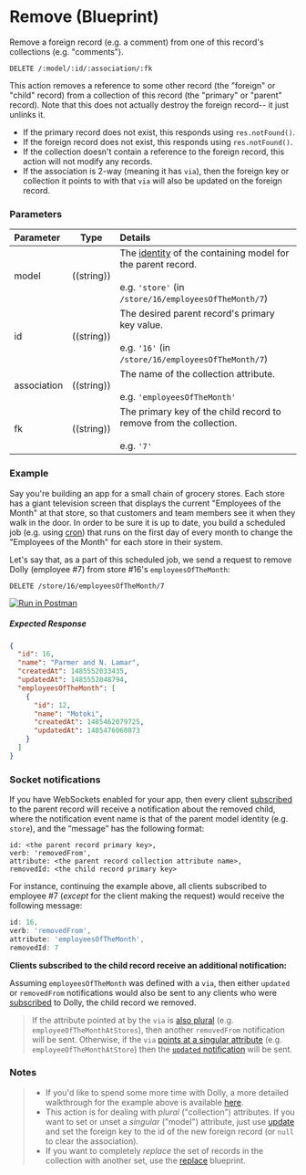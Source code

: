 # Remove (Blueprint)

Remove a foreign record (e.g. a comment) from one of this record's collections (e.g. "comments").

```usage
DELETE /:model/:id/:association/:fk
```

This action removes a reference to some other record (the "foreign" or "child" record) from a collection of this record (the "primary" or "parent" record).  Note that this does not actually destroy the foreign record-- it just unlinks it.

+ If the primary record does not exist, this responds using `res.notFound()`.
+ If the foreign record does not exist, this responds using `res.notFound()`.
+ If the collection doesn't contain a reference to the foreign record, this action will not modify any records.
+ If the association is 2-way (meaning it has `via`), then the foreign key or collection it points to with that `via` will also be updated on the foreign record.

### Parameters

 Parameter                          | Type                                    | Details
:---------------------------------- | --------------------------------------- |:---------------------------------
 model | ((string)) | The [identity](http://sailsjs.com/documentation/concepts/models-and-orm/model-settings#?identity) of the containing model for the parent record.<br/><br/>e.g. `'store'` (in `/store/16/employeesOfTheMonth/7`)
 id | ((string)) | The desired parent record's primary key value.<br/><br/>e.g. `'16'` (in `/store/16/employeesOfTheMonth/7`)
 association       | ((string))                              | The name of the collection attribute.<br/><br/>e.g. `'employeesOfTheMonth'`
 fk  | ((string))    | The primary key of the child record to remove from the collection.<br/><br/>e.g. `'7'`


### Example

Say you're building an app for a small chain of grocery stores.  Each store has a giant television screen that displays the current "Employees of the Month" at that store, so that customers and team members see it when they walk in the door.  In order to be sure it is up to date, you build a scheduled job (e.g. using [cron](https://en.wikipedia.org/wiki/Cron)) that runs on the first day of every month to change the "Employees of the Month" for each store in their system.

Let's say that, as a part of this scheduled job, we send a request to remove Dolly (employee #7) from store #16's `employeesOfTheMonth`:

```
DELETE /store/16/employeesOfTheMonth/7
```
[![Run in Postman](https://s3.amazonaws.com/postman-static/run-button.png)](https://www.getpostman.com/run-collection/96217d0d747e536e49a4)

##### Expected Response

```json
{
  "id": 16,
  "name": "Parmer and N. Lamar",
  "createdAt": 1485552033435,
  "updatedAt": 1485552048794,
  "employeesOfTheMonth": [
    {
      "id": 12,
      "name": "Motoki",
      "createdAt": 1485462079725,
      "updatedAt": 1485476060873
    }
  ]
}
```

### Socket notifications

If you have WebSockets enabled for your app, then every client [subscribed](http://sailsjs.com/documentation/reference/web-sockets/resourceful-pub-sub) to the parent record will receive a notification about the removed child, where the notification event name is that of the parent model identity (e.g. `store`), and the &ldquo;message&rdquo; has the following format:

```
id: <the parent record primary key>,
verb: 'removedFrom',
attribute: <the parent record collection attribute name>,
removedId: <the child record primary key>
```

For instance, continuing the example above, all clients subscribed to employee #7 (_except_ for the client making the request) would receive the following message:

```javascript
id: 16,
verb: 'removedFrom',
attribute: 'employeesOfTheMonth',
removedId: 7
```

**Clients subscribed to the child record receive an additional notification:**

Assuming `employeesOfTheMonth` was defined with a `via`, then either `updated` or `removedFrom` notifications would also be sent to any clients who were [subscribed](http://sailsjs.com/documentation/reference/web-sockets/resourceful-pub-sub) to Dolly, the child record we removed.

> If the attribute pointed at by the `via` is [also plural](http://sailsjs.com/documentation/concepts/models-and-orm/associations/many-to-many) (e.g. `employeeOfTheMonthAtStores`), then another `removedFrom` notification will be sent. Otherwise, if the `via` [points at a singular attribute](http://sailsjs.com/documentation/concepts/models-and-orm/associations/one-to-many) (e.g. `employeeOfTheMonthAtStore`) then the [`updated` notification](http://sailsjs.com/documentation/reference/blueprint-api/update#?socket-notifications) will be sent.


### Notes

> + If you'd like to spend some more time with Dolly, a more detailed walkthrough for the example above is available [here](https://gist.github.com/mikermcneil/e5a20b03be5aa4e0459b).
> + This action is for dealing with _plural_ ("collection") attributes.  If you want to set or unset a _singular_ ("model") attribute, just use [update](http://sailsjs.com/documentation/reference/blueprint-api/update) and set the foreign key to the id of the new foreign record (or `null` to clear the association).
> + If you want to completely _replace_ the set of records in the collection with another set, use the [replace](http://sailsjs.com/documentation/reference/blueprint-api/replace) blueprint.

<docmeta name="displayName" value="remove from">
<docmeta name="pageType" value="endpoint">

